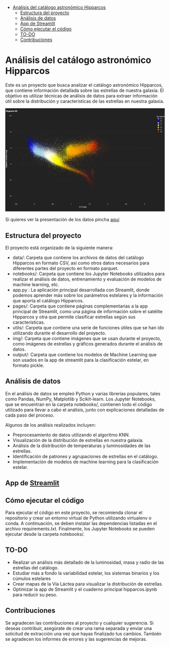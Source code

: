 - [Análisis del catálogo astronómico Hipparcos](#análisis-del-catálogo-astronómico-hipparcos)
  - [Estructura del proyecto](#estructura-del-proyecto)
  - [Análisis de datos](#análisis-de-datos)
  - [App de Streamlit](#app-de-streamlit)
  - [Cómo ejecutar el código](#cómo-ejecutar-el-código)
  - [TO-DO](#to-do)
  - [Contribuciones](#contribuciones)


# Análisis del catálogo astronómico Hipparcos
Este es un proyecto que busca analizar el catálogo astronómico Hipparcos, que contiene información detallada sobre las estrellas de nuestra galaxia. El objetivo es utilizar técnicas de análisis de datos para extraer información útil sobre la distribución y características de las estrellas en nuestra galaxia.

![Diagrama Hertzsprung-Russell](img/HRcolores.png)

Si quieres ver la presentación de los datos pincha [aquí](https://www.linkedin.com/posts/enrique-vasallo_data-science-github-activity-7060328901415190528-NmH8?utm_source=share&utm_medium=member_desktop)

## Estructura del proyecto
El proyecto está organizado de la siguiente manera:

- data/: Carpeta que contiene los archivos de datos del catálogo Hipparcos en formato CSV, así como otros datos necesarios para diferentes partes del proyecto en formato parquet.
- notebooks/: Carpeta que contiene los Jupyter Notebooks utilizados para realizar el análisis de datos, entrenamiento y evaluación de modelos de machine learning, etc.
- app.py : La aplicación principal desarrollada con Streamlit, donde podemos aprender más sobre los parámetros estelares y la información que aporta el catálogo Hipparcos.
- pages/: Carpeta que contiene páginas complementarias a la app principal de Streamlit, como una página de información sobre el satélite Hipparcos y otra que permite clasificar estrellas según sus características.
- utils/: Carpeta que contiene una serie de funciones útiles que se han ido utilizando durante el desarrollo del proyecto.
- img/: Carpeta que contiene imágenes que se usan durante el proyecto, como imágenes de estrellas y gráficos generados durante el análisis de datos.
- output/: Carpeta que contiene los modelos de Machine Learning que son usados en la app de streamlit para la clasificación estelar, en formato pickle.

## Análisis de datos
En el análisis de datos se empleó Python y varias librerías populares, tales como Pandas, NumPy, Matplotlib y Scikit-learn. Los Jupyter Notebooks, que se encuentran en la carpeta notebooks/, contienen todo el código utilizado para llevar a cabo el análisis, junto con explicaciones detalladas de cada paso del proceso.

Algunos de los análisis realizados incluyen:

- Preprocesamiento de datos utilizando el algoritmo KNN.
- Visualización de la distribución de estrellas en nuestra galaxia.
- Análisis de la distribución de temperaturas y luminosidades de las estrellas.
- Identificación de patrones y agrupaciones de estrellas en el catálogo.
- Implementación de modelos de machine learning para la clasificación estelar.

## App de [Streamlit](https://vasallo94-hipparcos-app-m3yxrf.streamlit.app/ "Cuando la abras dale tiempo a que termine de correr la app")

## Cómo ejecutar el código
Para ejecutar el código en este proyecto, se recomienda clonar el repositorio y crear un entorno virtual de Python utilizando virtualenv o conda. A continuación, se deben instalar las dependencias listadas en el archivo requirements.txt. Finalmente, los Jupyter Notebooks se pueden ejecutar desde la carpeta notebooks/.

## TO-DO
- Realizar un análisis más detallado de la luminosidad, masa y radio de las estrellas del catálogo.
- Estudiar más a fondo la variabilidad estelar, los sistemas binarios y los cúmulos estelares
- Crear mapas de la Vía Láctea para visualizar la distribución de estrellas.
- Optimizar la app de Streamlit y el cuaderno principal hipparcos.ipynb para reducir su peso.

## Contribuciones
Se agradecen las contribuciones al proyecto y cualquier sugerencia. Si deseas contribuir, asegúrate de crear una rama separada y enviar una solicitud de extracción una vez que hayas finalizado tus cambios. También se agradecen los informes de errores y las sugerencias de mejoras.

